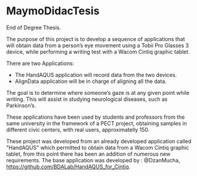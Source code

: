# MaymoDidacTesis
End of Degree Thesis.

The purpose of this project is to develop a sequence of applications that will obtain data from a person’s eye movement using a Tobii Pro Glasses 3 device, while performing a writing test with a Wacom Cintiq graphic tablet.

There are two Applications:
- The HandAQUS application will record data from the two devices.
- AlignData application will be in charge of aligning all the data.

The goal is to determine where someone’s gaze is at any given point while writing. This will assist in studying neurological diseases, such as Parkinson’s.

These applications have been used by students and professors from the same university in the framework of a PECT project, obtaining samples in different civic centers, with real users, approximatelly 150.

These project was developed from an already developed application called "HandAQUS" which permitted to obtain data from a Wacom Cintiq graphic tablet, from this point there has been an addition of numerous new requirements. The base application was developed by : @DzanMucha, https://github.com/BDALab/HandAQUS_for_Cintiq.

